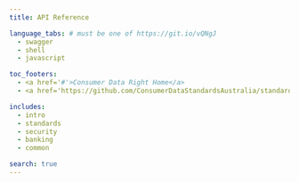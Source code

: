 ```yaml
---
title: API Reference

language_tabs: # must be one of https://git.io/vQNgJ
  - swagger
  - shell
  - javascript

toc_footers:
  - <a href='#'>Consumer Data Right Home</a>
  - <a href='https://github.com/ConsumerDataStandardsAustralia/standards'>CDR Standards on GitHub</a>

includes:
  - intro
  - standards
  - security
  - banking
  - common

search: true
---
```



<!---
TODO
Payloads
- Go through payloads and ensure PositiveInteger gets transferred to NaturalNumber where appropriate
- Align the product information across product and account details

--->

